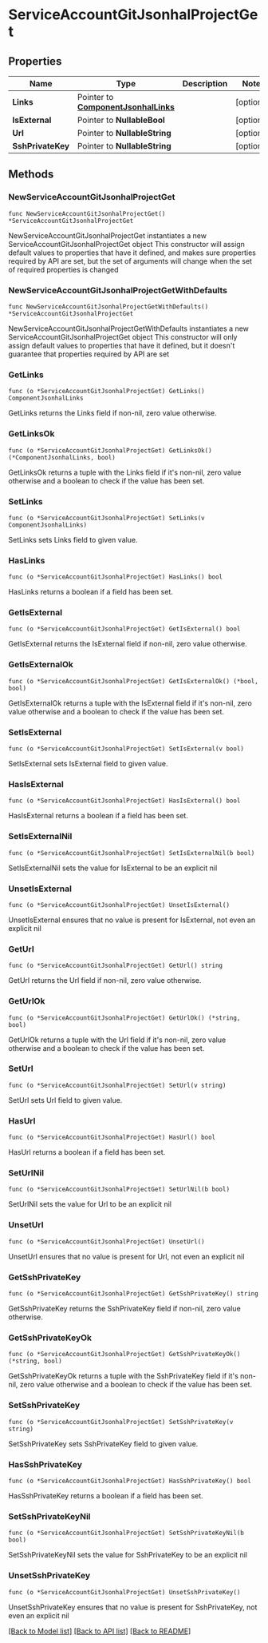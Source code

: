 # ServiceAccountGitJsonhalProjectGet

## Properties

Name | Type | Description | Notes
------------ | ------------- | ------------- | -------------
**Links** | Pointer to [**ComponentJsonhalLinks**](ComponentJsonhalLinks.md) |  | [optional] 
**IsExternal** | Pointer to **NullableBool** |  | [optional] 
**Url** | Pointer to **NullableString** |  | [optional] 
**SshPrivateKey** | Pointer to **NullableString** |  | [optional] 

## Methods

### NewServiceAccountGitJsonhalProjectGet

`func NewServiceAccountGitJsonhalProjectGet() *ServiceAccountGitJsonhalProjectGet`

NewServiceAccountGitJsonhalProjectGet instantiates a new ServiceAccountGitJsonhalProjectGet object
This constructor will assign default values to properties that have it defined,
and makes sure properties required by API are set, but the set of arguments
will change when the set of required properties is changed

### NewServiceAccountGitJsonhalProjectGetWithDefaults

`func NewServiceAccountGitJsonhalProjectGetWithDefaults() *ServiceAccountGitJsonhalProjectGet`

NewServiceAccountGitJsonhalProjectGetWithDefaults instantiates a new ServiceAccountGitJsonhalProjectGet object
This constructor will only assign default values to properties that have it defined,
but it doesn't guarantee that properties required by API are set

### GetLinks

`func (o *ServiceAccountGitJsonhalProjectGet) GetLinks() ComponentJsonhalLinks`

GetLinks returns the Links field if non-nil, zero value otherwise.

### GetLinksOk

`func (o *ServiceAccountGitJsonhalProjectGet) GetLinksOk() (*ComponentJsonhalLinks, bool)`

GetLinksOk returns a tuple with the Links field if it's non-nil, zero value otherwise
and a boolean to check if the value has been set.

### SetLinks

`func (o *ServiceAccountGitJsonhalProjectGet) SetLinks(v ComponentJsonhalLinks)`

SetLinks sets Links field to given value.

### HasLinks

`func (o *ServiceAccountGitJsonhalProjectGet) HasLinks() bool`

HasLinks returns a boolean if a field has been set.

### GetIsExternal

`func (o *ServiceAccountGitJsonhalProjectGet) GetIsExternal() bool`

GetIsExternal returns the IsExternal field if non-nil, zero value otherwise.

### GetIsExternalOk

`func (o *ServiceAccountGitJsonhalProjectGet) GetIsExternalOk() (*bool, bool)`

GetIsExternalOk returns a tuple with the IsExternal field if it's non-nil, zero value otherwise
and a boolean to check if the value has been set.

### SetIsExternal

`func (o *ServiceAccountGitJsonhalProjectGet) SetIsExternal(v bool)`

SetIsExternal sets IsExternal field to given value.

### HasIsExternal

`func (o *ServiceAccountGitJsonhalProjectGet) HasIsExternal() bool`

HasIsExternal returns a boolean if a field has been set.

### SetIsExternalNil

`func (o *ServiceAccountGitJsonhalProjectGet) SetIsExternalNil(b bool)`

 SetIsExternalNil sets the value for IsExternal to be an explicit nil

### UnsetIsExternal
`func (o *ServiceAccountGitJsonhalProjectGet) UnsetIsExternal()`

UnsetIsExternal ensures that no value is present for IsExternal, not even an explicit nil
### GetUrl

`func (o *ServiceAccountGitJsonhalProjectGet) GetUrl() string`

GetUrl returns the Url field if non-nil, zero value otherwise.

### GetUrlOk

`func (o *ServiceAccountGitJsonhalProjectGet) GetUrlOk() (*string, bool)`

GetUrlOk returns a tuple with the Url field if it's non-nil, zero value otherwise
and a boolean to check if the value has been set.

### SetUrl

`func (o *ServiceAccountGitJsonhalProjectGet) SetUrl(v string)`

SetUrl sets Url field to given value.

### HasUrl

`func (o *ServiceAccountGitJsonhalProjectGet) HasUrl() bool`

HasUrl returns a boolean if a field has been set.

### SetUrlNil

`func (o *ServiceAccountGitJsonhalProjectGet) SetUrlNil(b bool)`

 SetUrlNil sets the value for Url to be an explicit nil

### UnsetUrl
`func (o *ServiceAccountGitJsonhalProjectGet) UnsetUrl()`

UnsetUrl ensures that no value is present for Url, not even an explicit nil
### GetSshPrivateKey

`func (o *ServiceAccountGitJsonhalProjectGet) GetSshPrivateKey() string`

GetSshPrivateKey returns the SshPrivateKey field if non-nil, zero value otherwise.

### GetSshPrivateKeyOk

`func (o *ServiceAccountGitJsonhalProjectGet) GetSshPrivateKeyOk() (*string, bool)`

GetSshPrivateKeyOk returns a tuple with the SshPrivateKey field if it's non-nil, zero value otherwise
and a boolean to check if the value has been set.

### SetSshPrivateKey

`func (o *ServiceAccountGitJsonhalProjectGet) SetSshPrivateKey(v string)`

SetSshPrivateKey sets SshPrivateKey field to given value.

### HasSshPrivateKey

`func (o *ServiceAccountGitJsonhalProjectGet) HasSshPrivateKey() bool`

HasSshPrivateKey returns a boolean if a field has been set.

### SetSshPrivateKeyNil

`func (o *ServiceAccountGitJsonhalProjectGet) SetSshPrivateKeyNil(b bool)`

 SetSshPrivateKeyNil sets the value for SshPrivateKey to be an explicit nil

### UnsetSshPrivateKey
`func (o *ServiceAccountGitJsonhalProjectGet) UnsetSshPrivateKey()`

UnsetSshPrivateKey ensures that no value is present for SshPrivateKey, not even an explicit nil

[[Back to Model list]](../README.md#documentation-for-models) [[Back to API list]](../README.md#documentation-for-api-endpoints) [[Back to README]](../README.md)


